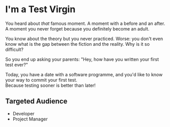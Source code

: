 # I'm a Test Virgin

You heard about *that* famous moment. A moment with a before and an after. A moment you never forget because you definitely become an adult.

You know about the theory but you never practiced. Worse: you don't even know what is the gap between the fiction and the reality. Why is it so difficult?

So you end up asking your parents: "Hey, how have you written your first test ever?"

Today, you have a date with a software programme, and you'd like to know your way to commit your first test.  
Because testing sooner is better than later!

## Targeted Audience

- Developer
- Project Manager
